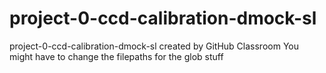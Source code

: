 # project-0-ccd-calibration-dmock-sl
project-0-ccd-calibration-dmock-sl created by GitHub Classroom
You might have to change the filepaths for the glob stuff
